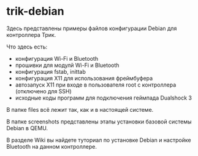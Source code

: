 # trik-debian

Здесь представлены примеры файлов конфигурации Debian для контроллера Трик.

Что здесь есть:
- конфигурация Wi-Fi и Bluetooth
- прошивки для модулй Wi-Fi и Bluetooth
- конфигурация fstab, inittab
- конфигурация X11 для использования фреймбуфера
- автозапуск X11 при входе в пользователя root с контроллера (отключено для SSH)
- исходные коды программ для подключения геймпада Dualshock 3

В папке files всё лежит так, как и в настоящей системе.

В папке screenshots представлены этапы установки базовой системы Debian в QEMU.

В разделе Wiki вы найдете туториал по установке Debian и настройке Bluetooth на данном контроллере.
